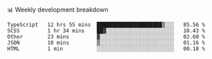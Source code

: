 📊 Weekly development breakdown
<!--START_SECTION:waka-->
```text
TypeScript   12 hrs 55 mins  █████████████████████▒░░░   85.56 % 
SCSS         1 hr 34 mins    ██▓░░░░░░░░░░░░░░░░░░░░░░   10.43 % 
Other        23 mins         ▓░░░░░░░░░░░░░░░░░░░░░░░░   02.60 % 
JSON         10 mins         ▒░░░░░░░░░░░░░░░░░░░░░░░░   01.16 % 
HTML         1 min           ░░░░░░░░░░░░░░░░░░░░░░░░░   00.18 % 
```
<!--END_SECTION:waka-->
